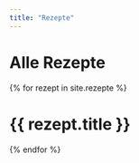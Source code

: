 ```yaml
---
title: "Rezepte"
---
```


# Alle Rezepte

{% for rezept in site.rezepte %}
    <h1>{{ rezept.title }}</h1>
{% endfor %}
